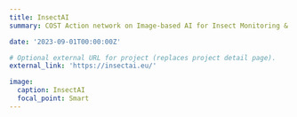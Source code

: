 ```yaml
---
title: InsectAI
summary: COST Action network on Image-based AI for Insect Monitoring & Conservation

date: '2023-09-01T00:00:00Z'

# Optional external URL for project (replaces project detail page).
external_link: 'https://insectai.eu/'

image:
  caption: InsectAI
  focal_point: Smart
---
```

